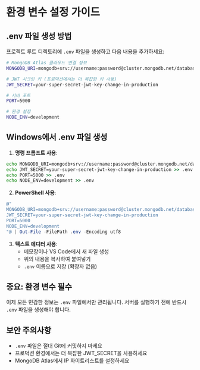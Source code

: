 # 환경 변수 설정 가이드

## .env 파일 생성 방법

프로젝트 루트 디렉토리에 `.env` 파일을 생성하고 다음 내용을 추가하세요:

```bash
# MongoDB Atlas 클라우드 연결 정보
MONGODB_URI=mongodb+srv://username:password@cluster.mongodb.net/database-name

# JWT 시크릿 키 (프로덕션에서는 더 복잡한 키 사용)
JWT_SECRET=your-super-secret-jwt-key-change-in-production

# 서버 포트
PORT=5000

# 환경 설정
NODE_ENV=development
```

## Windows에서 .env 파일 생성

1. **명령 프롬프트 사용**:
```cmd
echo MONGODB_URI=mongodb+srv://username:password@cluster.mongodb.net/database-name > .env
echo JWT_SECRET=your-super-secret-jwt-key-change-in-production >> .env
echo PORT=5000 >> .env
echo NODE_ENV=development >> .env
```

2. **PowerShell 사용**:
```powershell
@"
MONGODB_URI=mongodb+srv://username:password@cluster.mongodb.net/database-name
JWT_SECRET=your-super-secret-jwt-key-change-in-production
PORT=5000
NODE_ENV=development
"@ | Out-File -FilePath .env -Encoding utf8
```

3. **텍스트 에디터 사용**:
   - 메모장이나 VS Code에서 새 파일 생성
   - 위의 내용을 복사하여 붙여넣기
   - `.env` 이름으로 저장 (확장자 없음)

## 중요: 환경 변수 필수

이제 모든 민감한 정보는 `.env` 파일에서만 관리됩니다. 서버를 실행하기 전에 반드시 `.env` 파일을 생성해야 합니다.

## 보안 주의사항

- `.env` 파일은 절대 Git에 커밋하지 마세요
- 프로덕션 환경에서는 더 복잡한 JWT_SECRET을 사용하세요
- MongoDB Atlas에서 IP 화이트리스트를 설정하세요

